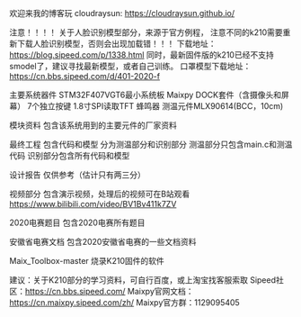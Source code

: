 欢迎来我的博客玩
cloudraysun:
https://cloudraysun.github.io/

注意！！！！
关于人脸识别模型部分，来源于官方例程，
注意不同的k210需要重新下载人脸识别模型，否则会出现加载错！！！
下载地址：https://blog.sipeed.com/p/1338.html
同时，最新固件版的k210已经不支持smodel了，建议寻找最新模型，或者自己训练。
口罩模型下载地址：
https://cn.bbs.sipeed.com/d/401-2020-f

主要系统器件
STM32F407VGT6最小系统板
Maixpy DOCK套件（含摄像头和屏幕）
7个独立按键
1.8寸SPI读取TFT
蜂鸣器
测温元件MLX90614(BCC，10cm)

模块资料
包含该系统用到的主要元件的厂家资料

最终工程
包含代码和模型
分为测温部分和识别部分
测温部分只包含main.c和测温代码
识别部分包含所有代码和模型

设计报告
仅供参考（估计只有两三分）

视频部分
包含演示视频，处理后的视频可在B站观看
https://www.bilibili.com/video/BV1Bv411k7ZV

2020电赛题目
包含2020电赛所有题目

安徽省电赛文档
包含2020安徽省电赛的一些文档资料

Maix_Toolbox-master
烧录K210固件的软件

建议：关于K210部分的学习资料，可自行百度，或上淘宝找客服索取
Sipeed社区：https://cn.bbs.sipeed.com/
Maixpy官网文档：https://cn.maixpy.sipeed.com/zh/
Maixpy官方群：1129095405
